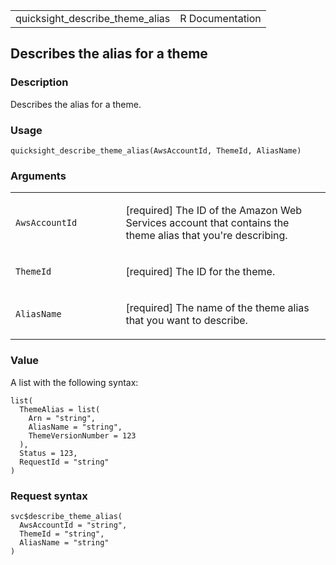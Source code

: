 <table style="width: 100%;">
<tbody>
<tr class="odd">
<td>quicksight_describe_theme_alias</td>
<td style="text-align: right;">R Documentation</td>
</tr>
</tbody>
</table>

## Describes the alias for a theme

### Description

Describes the alias for a theme.

### Usage

    quicksight_describe_theme_alias(AwsAccountId, ThemeId, AliasName)

### Arguments

<table>
<colgroup>
<col style="width: 35%" />
<col style="width: 65%" />
</colgroup>
<tbody>
<tr class="odd">
<td><code
id="quicksight_describe_theme_alias_:_AwsAccountId">AwsAccountId</code></td>
<td><p>[required] The ID of the Amazon Web Services account that
contains the theme alias that you're describing.</p></td>
</tr>
<tr class="even">
<td><code
id="quicksight_describe_theme_alias_:_ThemeId">ThemeId</code></td>
<td><p>[required] The ID for the theme.</p></td>
</tr>
<tr class="odd">
<td><code
id="quicksight_describe_theme_alias_:_AliasName">AliasName</code></td>
<td><p>[required] The name of the theme alias that you want to
describe.</p></td>
</tr>
</tbody>
</table>

### Value

A list with the following syntax:

    list(
      ThemeAlias = list(
        Arn = "string",
        AliasName = "string",
        ThemeVersionNumber = 123
      ),
      Status = 123,
      RequestId = "string"
    )

### Request syntax

    svc$describe_theme_alias(
      AwsAccountId = "string",
      ThemeId = "string",
      AliasName = "string"
    )
